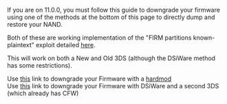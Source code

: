 If you are on 11.0.0, you must follow this guide to downgrade your firmware using one of the methods at the bottom of this page to directly dump and restore your NAND.

Both of these are working implementation of the "FIRM partitions known-plaintext" exploit detailed [here](https://www.3dbrew.org/wiki/3DS_System_Flaws).

This will work on both a New and Old 3DS (although the DSiWare method has some restrictions).

Use [this](https://github.com/Plailect/Guide/wiki/Hardmod-Downgrade/) link to downgrade your Firmware with a [hardmod](https://gbatemp.net/threads/414498/)    
Use [this](https://github.com/Plailect/Guide/wiki/DSiWare-Downgrade/) link to downgrade your Firmware with DSiWare and a second 3DS (which already has CFW)
